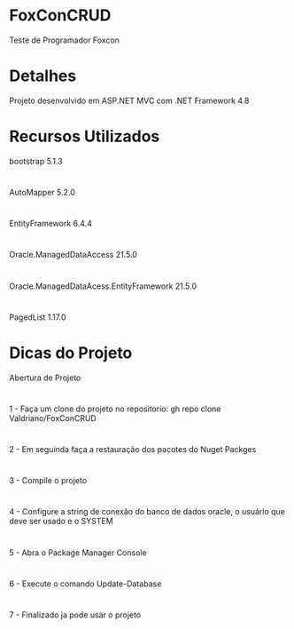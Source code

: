 # FoxConCRUD
Teste de Programador Foxcon

# Detalhes
Projeto desenvolvido em ASP.NET MVC com .NET Framework 4.8

# Recursos Utilizados
bootstrap 5.1.3
# 
AutoMapper 5.2.0
# 
EntityFramework 6.4.4
# 
Oracle.ManagedDataAccess 21.5.0
# 
Oracle.ManagedDataAcess.EntityFramework 21.5.0
# 
PagedList 1.17.0

# Dicas do Projeto
Abertura de Projeto
# 
1 - Faça um clone do projeto no repositorio: gh repo clone Valdriano/FoxConCRUD
# 
2 - Em seguinda faça a restauração dos pacotes do Nuget Packges
# 
3 - Compile o projeto 
# 
4 - Configure a string de conexão do banco de dados oracle, o usuário que deve ser usado e o SYSTEM
# 
5 - Abra o Package Manager Console
# 
6 - Execute o comando Update-Database
# 
7 - Finalizado ja pode usar o projeto
